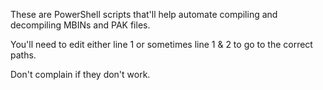 These are PowerShell scripts that'll help automate compiling and decompiling MBINs and PAK files.

You'll need to edit either line 1 or sometimes line 1 & 2 to go to the correct paths.

Don't complain if they don't work.
